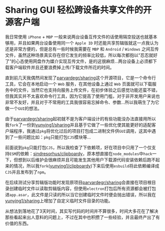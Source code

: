 # Sharing GUI 轻松跨设备共享文件的开源客户端

我日常使用 `iPhone` + `MBP` 一般来说两台设备互传文件的话使用隔空投送也就基本够用，并且如果两台设备使用同一个 `Apple ID` 时还能共享剪辑版就这一点我认为还是非常方便的，但是总有一些时候我需要在 `MBP` 和 `Android` / `Windows` 之间互传文件，虽然这种场景真实存在但它发生的频率比较低，所以每次都抱以“忍忍就好了”的心态使用网盘作为媒介实现互传文件，是的这很麻烦...两台设备上必须都下载客户端软件并且还要浪费掉上传/下载文件所花的时间。

直到前几天我偶然间发现了[parvardegr/sharing](https://github.com/parvardegr/sharing)这个开源项目，它是一个命令行工具，它会在本地启动一个 `Web` 服务，在其他设备上通过 `Web` 页面就可以下载服务中的文件，当然它也支持向服务上传文件，在初步体验之后感觉功能还蛮不错，但我其实并不太喜欢命令行工具，因为它提高了使用门槛，对于非开发用户来说也非常不友好，并且对于不常用的工具我很容易忘掉命令、参数...所以我萌生了为它做一个`GUI`的想法。

由于[parvardegr/sharing](https://github.com/parvardegr/sharing)起初就不是为客户端设计的有些功能没办法直接用所以我`fork`了一份到[yunying1/sharing](https://github.com/yunying1/sharing/commits/main)并且基于它做了一些优化使其能更好的适配客户端程序，我通过`pkg`将优化过后的项目打包成二进制文件供`GUI`调用，这其中遇到了一些问题比如：`pkg`只能打包`CJS`模块等...

前面说到`pkg`只能打包`CJS`，所以我检查了下依赖项，好在项目中只用了一个仅支持`ESM`的依赖：[sindresorhus/clipboardy](https://github.com/sindresorhus/clipboardy)，原本想直接在`node_modules`中`hack`一下，但想到以后维护会很麻烦并且可能发生其他用户下载源代码安装依赖后跑不起来的情况，所以我`fork`([yunying1/clipboardy](https://github.com/yunying1/clipboardy))下来后使用`esbuild`将此依赖编译成`CJS`并且发布到了`npm`。

在后续测试分享剪辑版功能时发现原项目[parvardegr/sharing](https://github.com/parvardegr/sharing)会直接在项目根目录创建临时文件以读取剪辑版内容，但使用`electron`打包后所有资源都会被打包进`app.asar`，此文件是只读的所以当它创建临时文件时便会抛出错误，所以我在[yunying1/sharing](https://github.com/yunying1/sharing/commits/main)上增加了自定义临时文件目录的功能。

从想法到落地花了3天时间，其实写代码的时间并不算很多，时间大多花在了解决那些看起来出人意料的问题上，不过在其中也积攒了一些经验，并且最终产出了有价值的东西。